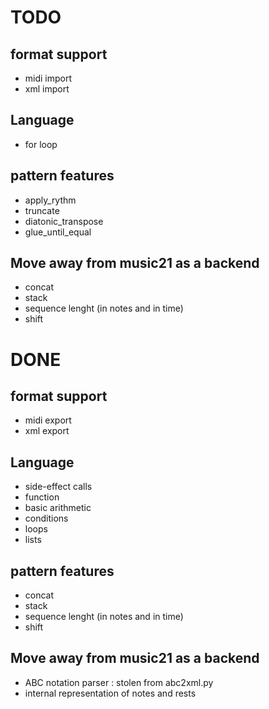 # TODO

## format support
- midi import
- xml import

## Language
- for loop

## pattern features
- apply_rythm
- truncate
- diatonic_transpose
- glue_until_equal

## Move away from music21 as a backend
- concat
- stack
- sequence lenght (in notes and in time)
- shift


# DONE

## format support
- midi export
- xml export

## Language
- side-effect calls
- function
- basic arithmetic
- conditions
- loops
- lists

## pattern features
- concat
- stack
- sequence lenght (in notes and in time)
- shift

## Move away from music21 as a backend
- ABC notation parser : stolen from abc2xml.py
- internal representation of notes and rests
